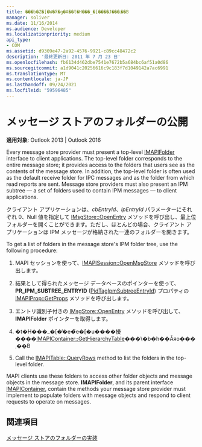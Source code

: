 ```yaml
---
title: ���b�Z�[�W�̃X�g�A��̃t�H���_�[����J���܂��B
manager: soliver
ms.date: 11/16/2014
ms.audience: Developer
ms.localizationpriority: medium
api_type:
- COM
ms.assetid: d9309e47-2a92-4576-9921-c89cc48472c2
description: '最終更新日: 2011 年 7 月 23 日'
ms.openlocfilehash: fb6134d462dbe7541e7672b5a684bc6af51a0d86
ms.sourcegitcommit: a1d9041c20256616c9c183f7d1049142a7ac6991
ms.translationtype: MT
ms.contentlocale: ja-JP
ms.lasthandoff: 09/24/2021
ms.locfileid: "59596485"
---
```

# <a name="exposing-folders-in-message-stores"></a>メッセージ ストアのフォルダーの公開

  
  
**適用対象**: Outlook 2013 | Outlook 2016 
  
Every message store provider must present a top-level [IMAPIFolder](imapifolderimapicontainer.md) interface to client applications. The top-level folder corresponds to the entire message store; it provides access to the folders that users see as the contents of the message store. In addition, the top-level folder is often used as the default receive folder for IPC messages and as the folder from which read reports are sent. Message store providers must also present an IPM subtree — a set of folders used to contain IPM messages — to client applications. 
  
クライアント アプリケーションは、_cbEntryId_、_lpEntryId_ パラメーターにそれぞれ 0、Null 値を指定して [IMsgStore::OpenEntry](imsgstore-openentry.md) メソッドを呼び出し、最上位フォルダーを開くことができます。ただし、ほとんどの場合、クライアント アプリケーションは IPM メッセージが格納された一連のフォルダーを開きます。 
  
To get a list of folders in the message store's IPM folder tree, use the following procedure:
  
1. MAPI セッションを使って、[IMAPISession::OpenMsgStore](imapisession-openmsgstore.md) メソッドを呼び出します。 
    
2. 結果として得られたメッセージ データベースのポインターを使って、**PR_IPM_SUBTREE_ENTRYID** ([PidTagIpmSubtreeEntryId](pidtagipmsubtreeentryid-canonical-property.md)) プロパティの [IMAPIProp::GetProps](imapiprop-getprops.md) メソッドを呼び出します。
    
3. エントリ識別子付きの [IMsgStore::OpenEntry](imsgstore-openentry.md) メソッドを呼び出して、**IMAPIFolder** ポインターを取得します。 
    
4. �t�H���_�[�̓�e�̃e�[�u����擾����[IMAPIContainer::GetHierarchyTable](imapicontainer-gethierarchytable.md)���\�b�h��Ăяo���܂��B 
    
5. Call the [IMAPITable::QueryRows](imapitable-queryrows.md) method to list the folders in the top-level folder. 
    
MAPI clients use these folders to access other folder objects and message objects in the message store. **IMAPIFolder**, and its parent interface [IMAPIContainer](imapicontainerimapiprop.md), contain the methods your message store provider must implement to populate folders with message objects and respond to client requests to operate on messages.
  
## <a name="see-also"></a>関連項目



[メッセージ ストアのフォルダーの実装](implementing-folders-in-message-stores.md)

